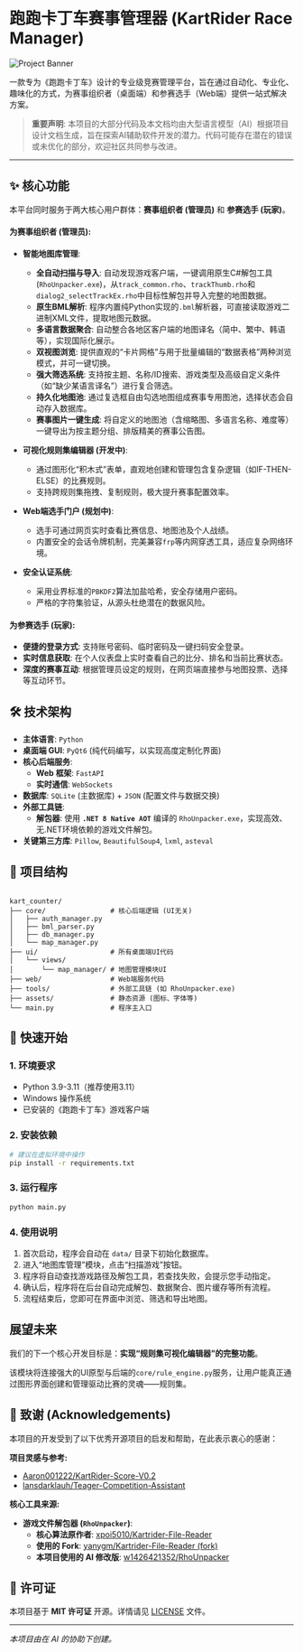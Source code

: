 
# 跑跑卡丁车赛事管理器 (KartRider Race Manager)

![Project Banner](https://placehold.co/1200x300/4A90E2/FFFFFF?text=KartRider%20Race%20Manager&font=sans)

一款专为《跑跑卡丁车》设计的专业级竞赛管理平台，旨在通过自动化、专业化、趣味化的方式，为赛事组织者（桌面端）和参赛选手（Web端）提供一站式解决方案。

> **重要声明**: 本项目的大部分代码及本文档均由大型语言模型（AI）根据项目设计文档生成，旨在探索AI辅助软件开发的潜力。代码可能存在潜在的错误或未优化的部分，欢迎社区共同参与改进。

---

## ✨ 核心功能

本平台同时服务于两大核心用户群体：**赛事组织者 (管理员)** 和 **参赛选手 (玩家)**。

#### 为赛事组织者 (管理员):

  * **智能地图库管理**:

      * **全自动扫描与导入**: 自动发现游戏客户端，一键调用原生C\#解包工具 (`RhoUnpacker.exe`)，从`track_common.rho`、`trackThumb.rho`和`dialog2_selectTrackEx.rho`中目标性解包并导入完整的地图数据。
      * **原生BML解析**: 程序内置纯Python实现的`.bml`解析器，可直接读取游戏二进制XML文件，提取地图元数据。
      * **多语言数据聚合**: 自动整合各地区客户端的地图译名（简中、繁中、韩语等），实现国际化展示。
      * **双视图浏览**: 提供直观的“卡片网格”与用于批量编辑的“数据表格”两种浏览模式，并可一键切换。
      * **强大筛选系统**: 支持按主题、名称/ID搜索、游戏类型及高级自定义条件（如“缺少某语言译名”）进行复合筛选。
      * **持久化地图池**: 通过复选框自由勾选地图组成赛事专用图池，选择状态会自动存入数据库。
      * **赛事图片一键生成**: 将自定义的地图池（含缩略图、多语言名称、难度等）一键导出为按主题分组、排版精美的赛事公告图。

  * **可视化规则集编辑器 (开发中)**:

      * 通过图形化“积木式”表单，直观地创建和管理包含复杂逻辑（如IF-THEN-ELSE）的比赛规则。
      * 支持跨规则集拖拽、复制规则，极大提升赛事配置效率。

  * **Web端选手门户 (规划中)**:

      * 选手可通过网页实时查看比赛信息、地图池及个人战绩。
      * 内置安全的会话令牌机制，完美兼容`frp`等内网穿透工具，适应复杂网络环境。

  * **安全认证系统**:

      * 采用业界标准的`PBKDF2`算法加盐哈希，安全存储用户密码。
      * 严格的字符集验证，从源头杜绝潜在的数据风险。

#### 为参赛选手 (玩家):

  * **便捷的登录方式**: 支持账号密码、临时密码及一键扫码安全登录。
  * **实时信息获取**: 在个人仪表盘上实时查看自己的比分、排名和当前比赛状态。
  * **深度的赛事互动**: 根据管理员设定的规则，在网页端直接参与地图投票、选择等互动环节。

## 🛠️ 技术架构

  * **主体语言**: `Python`
  * **桌面端 GUI**: `PyQt6` (纯代码编写，以实现高度定制化界面)
  * **核心后端服务**:
      * **Web 框架**: `FastAPI`
      * **实时通信**: `WebSockets`
  * **数据库**: `SQLite` (主数据库) + `JSON` (配置文件与数据交换)
  * **外部工具链**:
      * **解包器**: 使用 **`.NET 8 Native AOT`** 编译的 `RhoUnpacker.exe`，实现高效、无.NET环境依赖的游戏文件解包。
  * **关键第三方库**: `Pillow`, `BeautifulSoup4`, `lxml`, `asteval`

## 📂 项目结构

```

kart_counter/
├── core/                # 核心后端逻辑 (UI无关)
│   ├── auth_manager.py
│   ├── bml_parser.py
│   ├── db_manager.py
│   └── map_manager.py
├── ui/                  # 所有桌面端UI代码
│   └── views/
│       └── map_manager/ # 地图管理模块UI
├── web/                 # Web端服务代码
├── tools/               # 外部工具链 (如 RhoUnpacker.exe)
├── assets/              # 静态资源 (图标、字体等)
└── main.py              # 程序主入口

````

## 🚀 快速开始

### 1. 环境要求
- Python 3.9-3.11（推荐使用3.11）
- Windows 操作系统
- 已安装的《跑跑卡丁车》游戏客户端

### 2. 安装依赖
```bash
# 建议在虚拟环境中操作
pip install -r requirements.txt
````


### 3\. 运行程序

```bash
python main.py
```

### 4\. 使用说明

1.  首次启动，程序会自动在 `data/` 目录下初始化数据库。
2.  进入“地图库管理”模块，点击“扫描游戏”按钮。
3.  程序将自动查找游戏路径及解包工具，若查找失败，会提示您手动指定。
4.  确认后，程序将在后台自动完成解包、数据聚合、图片缓存等所有流程。
5.  流程结束后，您即可在界面中浏览、筛选和导出地图。

## 展望未来

我们的下一个核心开发目标是：**实现“规则集可视化编辑器”的完整功能**。

该模块将连接强大的UI原型与后端的`core/rule_engine.py`服务，让用户能真正通过图形界面创建和管理驱动比赛的灵魂——规则集。

## 🙏 致谢 (Acknowledgements)

本项目的开发受到了以下优秀开源项目的启发和帮助，在此表示衷心的感谢：

**项目灵感与参考:**

  - [Aaron001222/KartRider-Score-V0.2](https://github.com/Aaron001222/KartRider-Score-V0.2)
  - [lansdarklauh/Teager-Competition-Assistant](https://github.com/lansdarklauh/Teager-Competition-Assistant)

**核心工具来源:**

  - **游戏文件解包器 (`RhoUnpacker`)**:
      - **核心算法原作者**: [xpoi5010/Kartrider-File-Reader](https://github.com/xpoi5010/Kartrider-File-Reader)
      - **使用的 Fork**: [yanygm/Kartrider-File-Reader (fork)](https://github.com/yanygm/Kartrider-File-Reader)
      - **本项目使用的 AI 修改版**: [w1426421352/RhoUnpacker](https://github.com/w1426421352/RhoUnpacker)

## 📄 许可证

本项目基于 **MIT 许可证** 开源。详情请见 [LICENSE](https://www.google.com/search?q=LICENSE) 文件。

-----

*本项目由在 AI 的协助下创建。*

